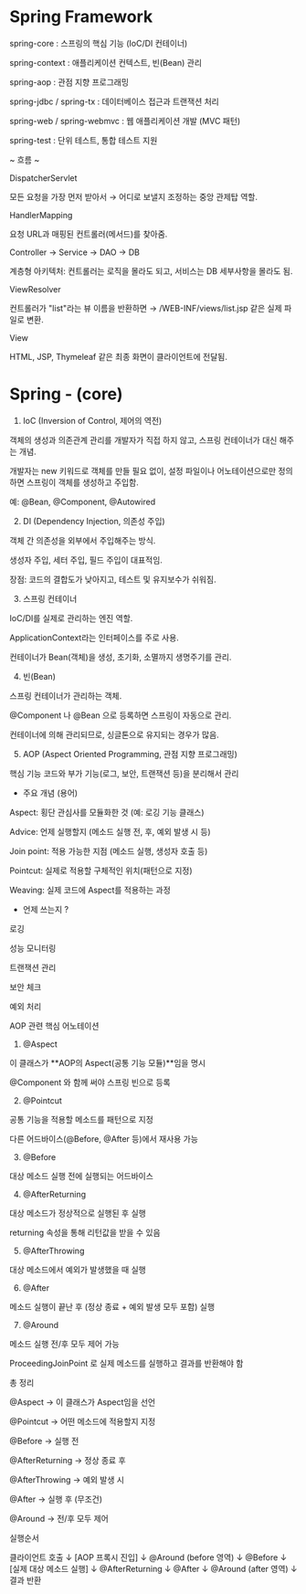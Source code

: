 # Spring Framework

spring-core : 스프링의 핵심 기능 (IoC/DI 컨테이너)

spring-context : 애플리케이션 컨텍스트, 빈(Bean) 관리

spring-aop : 관점 지향 프로그래밍

spring-jdbc / spring-tx : 데이터베이스 접근과 트랜잭션 처리

spring-web / spring-webmvc : 웹 애플리케이션 개발 (MVC 패턴)

spring-test : 단위 테스트, 통합 테스트 지원


~ 흐름 ~

DispatcherServlet

모든 요청을 가장 먼저 받아서 → 어디로 보낼지 조정하는 중앙 관제탑 역할.

HandlerMapping

요청 URL과 매핑된 컨트롤러(메서드)를 찾아줌.

Controller → Service → DAO → DB

계층형 아키텍처: 컨트롤러는 로직을 몰라도 되고, 서비스는 DB 세부사항을 몰라도 됨.

ViewResolver

컨트롤러가 "list"라는 뷰 이름을 반환하면 → /WEB-INF/views/list.jsp 같은 실제 파일로 변환.

View

HTML, JSP, Thymeleaf 같은 최종 화면이 클라이언트에 전달됨.



# Spring - (core)
1. IoC (Inversion of Control, 제어의 역전)

객체의 생성과 의존관계 관리를 개발자가 직접 하지 않고, 스프링 컨테이너가 대신 해주는 개념.

개발자는 new 키워드로 객체를 만들 필요 없이, 설정 파일이나 어노테이션으로만 정의하면 스프링이 객체를 생성하고 주입함.

예: @Bean, @Component, @Autowired

2. DI (Dependency Injection, 의존성 주입)

객체 간 의존성을 외부에서 주입해주는 방식.

생성자 주입, 세터 주입, 필드 주입이 대표적임.

장점: 코드의 결합도가 낮아지고, 테스트 및 유지보수가 쉬워짐.

3. 스프링 컨테이너

IoC/DI를 실제로 관리하는 엔진 역할.

ApplicationContext라는 인터페이스를 주로 사용.

컨테이너가 Bean(객체)을 생성, 초기화, 소멸까지 생명주기를 관리.

4. 빈(Bean)

스프링 컨테이너가 관리하는 객체.

@Component 나 @Bean 으로 등록하면 스프링이 자동으로 관리.

컨테이너에 의해 관리되므로, 싱글톤으로 유지되는 경우가 많음.

5. AOP (Aspect Oriented Programming, 관점 지향 프로그래밍)

핵심 기능 코드와 부가 기능(로그, 보안, 트랜잭션 등)을 분리해서 관리

- 주요 개념 (용어)

Aspect: 횡단 관심사를 모듈화한 것 (예: 로깅 기능 클래스)

Advice: 언제 실행할지 (메소드 실행 전, 후, 예외 발생 시 등)

Join point: 적용 가능한 지점 (메소드 실행, 생성자 호출 등)

Pointcut: 실제로 적용할 구체적인 위치(패턴으로 지정)

Weaving: 실제 코드에 Aspect를 적용하는 과정

- 언제 쓰는지 ?
  
로깅

성능 모니터링

트랜잭션 관리

보안 체크

예외 처리

AOP 관련 핵심 어노테이션

1. @Aspect

이 클래스가 **AOP의 Aspect(공통 기능 모듈)**임을 명시

@Component 와 함께 써야 스프링 빈으로 등록

2. @Pointcut

공통 기능을 적용할 메소드를 패턴으로 지정

다른 어드바이스(@Before, @After 등)에서 재사용 가능

3. @Before

대상 메소드 실행 전에 실행되는 어드바이스

4. @AfterReturning

대상 메소드가 정상적으로 실행된 후 실행

returning 속성을 통해 리턴값을 받을 수 있음

5. @AfterThrowing

대상 메소드에서 예외가 발생했을 때 실행

6. @After

메소드 실행이 끝난 후 (정상 종료 + 예외 발생 모두 포함) 실행

7. @Around

메소드 실행 전/후 모두 제어 가능

ProceedingJoinPoint 로 실제 메소드를 실행하고 결과를 반환해야 함

총 정리

@Aspect → 이 클래스가 Aspect임을 선언

@Pointcut → 어떤 메소드에 적용할지 지정

@Before → 실행 전

@AfterReturning → 정상 종료 후

@AfterThrowing → 예외 발생 시

@After → 실행 후 (무조건)

@Around → 전/후 모두 제어

실행순서

클라이언트 호출
   ↓
[AOP 프록시 진입]
   ↓
@Around (before 영역)
   ↓
@Before
   ↓
[실제 대상 메소드 실행]
   ↓
@AfterReturning
   ↓
@After
   ↓
@Around (after 영역)
   ↓
결과 반환
